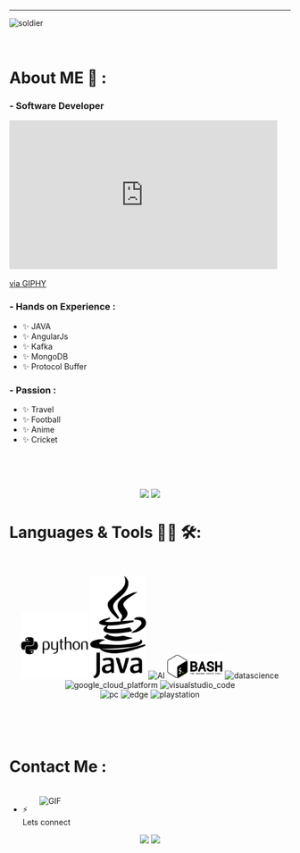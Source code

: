 **********
![soldier](https://user-images.githubusercontent.com/31225066/149483699-72c935a0-344a-48df-a815-a5a0ff08d030.gif)
</br>
</br>
</br>

# About ME 💬 :
### - Software Developer 

<iframe src="https://giphy.com/embed/Hw0wIr1YL75VC" width="480" height="267" frameBorder="0" class="giphy-embed" allowFullScreen></iframe><p><a href="https://giphy.com/gifs/death-note-kira-Hw0wIr1YL75VC">via GIPHY</a></p>

### - Hands on Experience :
- ✨ JAVA
- ✨ AngularJs
- ✨ Kafka
- ✨ MongoDB
- ✨ Protocol Buffer

### - Passion : 
- ✨ Travel
- ✨ Football
- ✨ Anime
- ✨ Cricket

</br>
</br>
</br>


<div align="center">


[<img src="https://img.shields.io/badge/mysql-%2300f.svg?&style=for-the-badge&logo=mysql&logoColor=white"/>]()
[<img src ="https://img.shields.io/badge/MongoDB-%234ea94b.svg?&style=for-the-badge&logo=mongodb&logoColor=white"/>]()

</div>





# Languages & Tools 👨‍💻 🛠:
</br>

<p align="center">

<!-- For more icons please follow  https://github.com/MikeCodesDotNET/ColoredBadges -->
<img src="https://github.com/Xx-Ashutosh-xX/Xx-Ashutosh-xX/blob/master/assets/icons/python.png" alt="python" width="120" hight="50">
<img src="https://github.com/Xx-Ashutosh-xX/Xx-Ashutosh-xX/blob/master/assets/icons/java.png" alt="java"  width="100" hight="50">
<img src="https://github.com/Xx-Ashutosh-xX/Xx-Ashutosh-xX/blob/master/assets/icons/ai.png" alt="AI" width="90" hight="50">
<img src="https://github.com/Xx-Ashutosh-xX/Xx-Ashutosh-xX/blob/master/assets/icons/bash.png" alt="bash" width="100" hight="50">
<img src="https://github.com/Xx-Ashutosh-xX/Xx-Ashutosh-xX/blob/master/assets/icons/datascience.png" alt="datascience" width="180" hight="50">
</br>
<img src="https://github.com/Xx-Ashutosh-xX/Xx-Ashutosh-xX/blob/master/assets/icons/google_cloud_platform.png" alt="google_cloud_platform" width="270" hight="50">
<img src="https://github.com/Xx-Ashutosh-xX/Xx-Ashutosh-xX/blob/master/assets/icons/visualstudio_code.png" alt="visualstudio_code" width="240" hight="50">
</br>
<img src="https://github.com/Xx-Ashutosh-xX/Xx-Ashutosh-xX/blob/master/assets/icons/pc.png" alt="pc" width="100" hight="50">
<img src="https://github.com/Xx-Ashutosh-xX/Xx-Ashutosh-xX/blob/master/assets/icons/edge.png" alt="edge" width="100" hight="50">
<img src="https://github.com/Xx-Ashutosh-xX/Xx-Ashutosh-xX/blob/master/assets/icons/playstation@3x.png" alt="playstation" width="150" hight="50">
</p>
</br>
</br>
</br>



# Contact Me :

<p>
 </br>


<img hight="320" width="450" align="right" alt="GIF" src="https://github.com/Xx-Ashutosh-xX/Xx-Ashutosh-xX/blob/master/assets/93195.gif">


* ⚡ Lets connect
<div align="center">
  
  [<img src="https://img.shields.io/badge/iamabhi5hek%20-%230077B5.svg?&style=for-the-badge&logo=linkedin&logoColor=white"/>](https://www.linkedin.com/in/iamabhi5hek/)
  [<img src="https://img.shields.io/badge/iamabhi5hek%20-%23E4405F.svg?&style=for-the-badge&logo=Instagram&logoColor=white"/>](https://www.instagram.com/i.am.abhi5hek/)
 
</div> 
 

</br>
</br>
</br>
</br>



